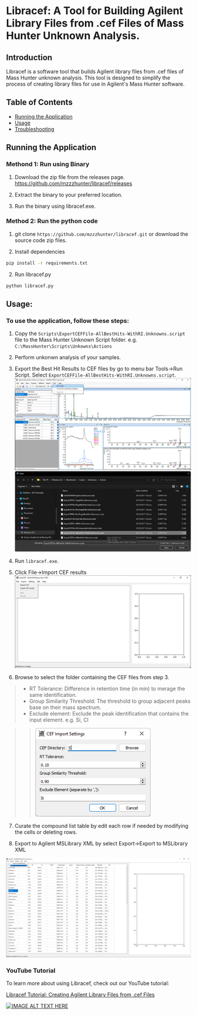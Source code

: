 # Libracef: A Tool for Building Agilent Library Files from .cef Files of Mass Hunter Unknown Analysis.

## Introduction
Libracef is a software tool that builds Agilent library files from .cef files of Mass Hunter unknown analysis. This tool is designed to simplify the process of creating library files for use in Agilent's Mass Hunter software.

## Table of Contents

* [Running the Application](#running-the-application)
* [Usage](#usage)
* [Troubleshooting](#troubleshooting)

## Running the Application

### Methond 1: Run using Binary
1. Download the zip file from the releases page. https://github.com/mzzzhunter/libracef/releases

2. Extract the binary to your preferred location.

3. Run the binary using libracef.exe.

### Method 2: Run the python code
1. git clone `https://github.com/mzzzhunter/libracef.git` or download the source code zip files.

1. Install dependencies
```bash
pip install -r requirements.txt 
```

2. Run libracef.py
```bash
python libracef.py
```
## Usage:

### To use the application, follow these steps:

1. Copy the `Scripts\ExportCEFFile-AllBestHits-WithRI.Unknowns.script` file to the Mass Hunter Unknown Script folder. e.g. `C:\MassHunter\Scripts\Unkowns\Actions`

2. Perform unkonwn analysis of your samples.

3. Export the Best Hit Results to CEF files by go to menu bar Tools->Run Script. Select `ExportCEFFile-AllBestHits-WithRI.Unknowns.script`.
![alt text](image-3.png)
![alt text](image-4.png)
4. Run `libracef.exe`. 

5. Click File->Import CEF results
![alt text](image.png)

6. Browse to select the folder containing the CEF files from step 3. 

>* RT Tolerance: Difference in retention time (in min) to merage the same identification.
>* Group Similarity Threshold: The threshold to group adjacent peaks base on their mass spectrum.
>* Exclude element: Exclude the peak identification that contains the input element. e.g. Si, Cl

>>![alt text](image-1.png)

7. Curate the compound list table by edit each row if needed by modifying the cells or deleting rows.

8. Export to Agilent MSLibrary XML by select Export->Export to MSLibrary XML

![alt text](image-2.png)


### YouTube Tutorial

To learn more about using Libracef, check out our YouTube tutorial:

[Libracef Tutorial: Creating Agilent Library Files from .cef Files](https://youtu.be/fzfVQkmO0Xo?si=tVZp5UxGu2W4Ki65)

[![IMAGE ALT TEXT HERE](https://img.youtube.com/vi/fzfVQkmO0Xo/0.jpg)](https://youtu.be/fzfVQkmO0Xo?si=tVZp5UxGu2W4Ki65)
